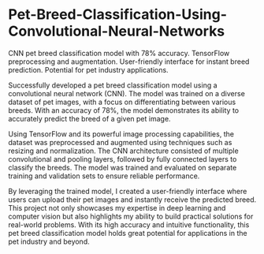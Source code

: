 # Pet-Breed-Classification-Using-Convolutional-Neural-Networks
CNN pet breed classification model with 78% accuracy. TensorFlow preprocessing and augmentation. User-friendly interface for instant breed prediction. Potential for pet industry applications.

Successfully developed a pet breed classification model using a convolutional neural network (CNN). The model was trained on a diverse dataset of pet images, with a focus on differentiating between various breeds. With an accuracy of 78%, the model demonstrates its ability to accurately predict the breed of a given pet image.

Using TensorFlow and its powerful image processing capabilities, the dataset was preprocessed and augmented using techniques such as resizing and normalization. The CNN architecture consisted of multiple convolutional and pooling layers, followed by fully connected layers to classify the breeds. The model was trained and evaluated on separate training and validation sets to ensure reliable performance.

By leveraging the trained model, I created a user-friendly interface where users can upload their pet images and instantly receive the predicted breed. This project not only showcases my expertise in deep learning and computer vision but also highlights my ability to build practical solutions for real-world problems. With its high accuracy and intuitive functionality, this pet breed classification model holds great potential for applications in the pet industry and beyond.


